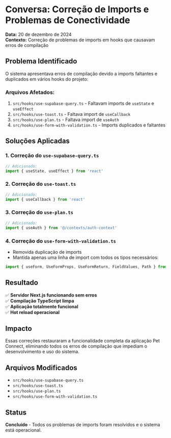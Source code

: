 # Conversa: Correção de Imports e Problemas de Conectividade

**Data:** 20 de dezembro de 2024  
**Contexto:** Correção de problemas de imports em hooks que causavam erros de compilação

## Problema Identificado

O sistema apresentava erros de compilação devido a imports faltantes e duplicados em vários hooks do projeto:

### Arquivos Afetados:
1. `src/hooks/use-supabase-query.ts` - Faltavam imports de `useState` e `useEffect`
2. `src/hooks/use-toast.ts` - Faltava import de `useCallback`
3. `src/hooks/use-plan.ts` - Faltava import de `useAuth`
4. `src/hooks/use-form-with-validation.ts` - Imports duplicados e faltantes

## Soluções Aplicadas

### 1. Correção do `use-supabase-query.ts`
```typescript
// Adicionado:
import { useState, useEffect } from 'react'
```

### 2. Correção do `use-toast.ts`
```typescript
// Adicionado:
import { useCallback } from 'react'
```

### 3. Correção do `use-plan.ts`
```typescript
// Adicionado:
import { useAuth } from '@/contexts/auth-context'
```

### 4. Correção do `use-form-with-validation.ts`
- Removida duplicação de imports
- Mantida apenas uma linha de import com todos os tipos necessários:
```typescript
import { useForm, UseFormProps, UseFormReturn, FieldValues, Path } from 'react-hook-form'
```

## Resultado

✅ **Servidor Next.js funcionando sem erros**  
✅ **Compilação TypeScript limpa**  
✅ **Aplicação totalmente funcional**  
✅ **Hot reload operacional**  

## Impacto

Essas correções restauraram a funcionalidade completa da aplicação Pet Connect, eliminando todos os erros de compilação que impediam o desenvolvimento e uso do sistema.

## Arquivos Modificados

- `src/hooks/use-supabase-query.ts`
- `src/hooks/use-toast.ts`
- `src/hooks/use-plan.ts`
- `src/hooks/use-form-with-validation.ts`

## Status

**Concluído** - Todos os problemas de imports foram resolvidos e o sistema está operacional.